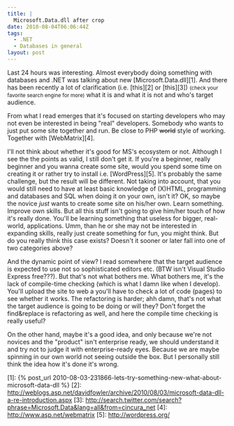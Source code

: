 ```yaml
---
title: |
  Microsoft.Data.dll after crop
date: 2010-08-04T06:06:44Z
tags:
  - .NET
  - Databases in general
layout: post
---
```

Last 24 hours was interesting. Almost everybody doing something with databases and .NET was talking about new [Microsoft.Data.dll][1]. And there has been recently a lot of clarification (i.e. [this][2] or [this][3]) <small>(check your favorite search engine for more)</small> what it is and what it is not and who's target audience.

From what I read emerges that it's focused on starting developers who may not even be interested in being "real" developers. Somebody who wants to just put some site together and run. Be close to PHP <del>world</del> style of working. Together with [WebMatrix][4].

I'll not think about whether it's good for MS's ecosystem or not. Although I see the the points as valid, I still don't get it. If you're a beginner, really beginner and you wanna create some site, would you spend some time on creating it or rather try to install i.e. [WordPress][5]. It's probably the same challenge, but the result will be different. Not taking into account, that you would still need to have at least basic knowledge of (X)HTML, programming and databases and SQL when doing it on your own, isn't it? OK, so maybe the novice _just_ wants to create some site on his/her own. Learn something. Improve own skills. But all this stuff isn't going to give him/her touch of how it's really done. You'll be learning something that useless for bigger, real-world, applications. Umm, than he or she may not be interested in expanding skills, really just create something for fun, you might think. But do you really think this case exists? Doesn't it sooner or later fall into one of two categories above?

And the dynamic point of view? I read somewhere that the target audience is expected to use not so sophisticated editors etc. (BTW isn't Visual Studio Express free???). But that's not what bothers me. What bothers me, it's the lack of compile-time checking (which is what I damn like when I develop). You'll upload the site to web a you'll have to check a lot of code (pages) to see whether it works. The refactoring is harder; ahh damn, that's not what the target audience is going to be doing or will they? Don't forget the find&replace is refactoring as well, and here the compile time checking is really useful?

On the other hand, maybe it's a good idea, and only because we're not novices and the "product" isn't enterprise ready, we should understand it and try not to judge it with enterprise-ready eyes. Because we are maybe spinning in our own world not seeing outside the box. But I personally still think the idea how it's done it's wrong.

[1]: {% post_url 2010-08-03-231866-lets-try-something-new-what-about-microsoft-data-dll %}
[2]: http://weblogs.asp.net/davidfowler/archive/2010/08/03/microsoft-data-dll-a-re-introduction.aspx
[3]: http://search.twitter.com/search?phrase=Microsoft.Data&lang=all&from=cincura_net
[4]: http://www.asp.net/webmatrix
[5]: http://wordpress.org/
